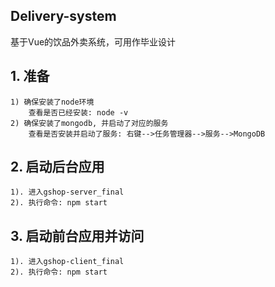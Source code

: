 
## Delivery-system
基于Vue的饮品外卖系统，可用作毕业设计
## 1. 准备

	1) 确保安装了node环境
		查看是否已经安装: node -v
	2) 确保安装了mongodb, 并启动了对应的服务
		查看是否安装并启动了服务: 右键-->任务管理器-->服务-->MongoDB

## 2. 启动后台应用

	1). 进入gshop-server_final
	2). 执行命令: npm start

## 3. 启动前台应用并访问

	1). 进入gshop-client_final
	2). 执行命令: npm start
